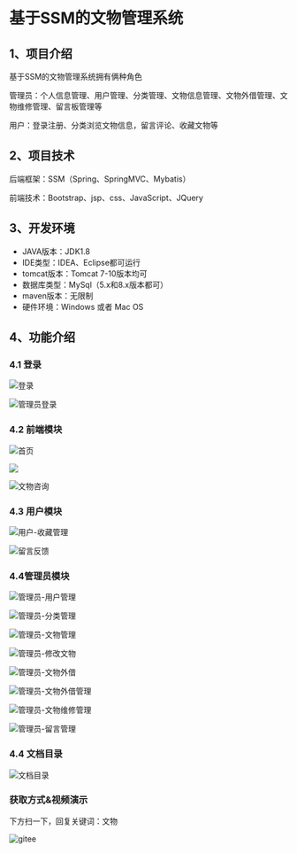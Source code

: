 # 基于SSM的文物管理系统



## 1、项目介绍

基于SSM的文物管理系统拥有俩种角色

管理员：个人信息管理、用户管理、分类管理、文物信息管理、文物外借管理、文物维修管理、留言板管理等

用户：登录注册、分类浏览文物信息，留言评论、收藏文物等


## 2、项目技术

后端框架：SSM（Spring、SpringMVC、Mybatis）

前端技术：Bootstrap、jsp、css、JavaScript、JQuery

## 3、开发环境

- JAVA版本：JDK1.8
- IDE类型：IDEA、Eclipse都可运行
- tomcat版本：Tomcat 7-10版本均可
- 数据库类型：MySql（5.x和8.x版本都可） 
- maven版本：无限制
- 硬件环境：Windows 或者 Mac OS


## 4、功能介绍

### 4.1 登录

![登录](https://project-images-1256969109.cos.ap-chongqing.myqcloud.com/Typora-Images/202208092052615.jpg)

![管理员登录](https://project-images-1256969109.cos.ap-chongqing.myqcloud.com/Typora-Images/202208092052612.jpg)

### 4.2 前端模块

![首页](https://project-images-1256969109.cos.ap-chongqing.myqcloud.com/Typora-Images/202208092052651.jpg)

![](https://project-images-1256969109.cos.ap-chongqing.myqcloud.com/Typora-Images/202208092053006.jpeg)

![文物咨询](https://project-images-1256969109.cos.ap-chongqing.myqcloud.com/Typora-Images/202208092053129.jpg)

### 4.3 用户模块

![用户-收藏管理](https://project-images-1256969109.cos.ap-chongqing.myqcloud.com/Typora-Images/202208092053101.jpg)

![留言反馈](https://project-images-1256969109.cos.ap-chongqing.myqcloud.com/Typora-Images/202208092053841.jpg)

### 4.4管理员模块

![管理员-用户管理](https://project-images-1256969109.cos.ap-chongqing.myqcloud.com/Typora-Images/202208092053748.jpg)

![管理员-分类管理](https://project-images-1256969109.cos.ap-chongqing.myqcloud.com/Typora-Images/202208092053918.jpg)

![管理员-文物管理](https://project-images-1256969109.cos.ap-chongqing.myqcloud.com/Typora-Images/202208092053412.jpg)

![管理员-修改文物](https://project-images-1256969109.cos.ap-chongqing.myqcloud.com/Typora-Images/202208092053944.jpg)

![管理员-文物外借](https://project-images-1256969109.cos.ap-chongqing.myqcloud.com/Typora-Images/202208092053161.jpg)

![管理员-文物外借管理](https://project-images-1256969109.cos.ap-chongqing.myqcloud.com/Typora-Images/202208092053820.jpg)

![管理员-文物维修管理](https://project-images-1256969109.cos.ap-chongqing.myqcloud.com/Typora-Images/202208092054985.jpg)

![管理员-留言管理](https://project-images-1256969109.cos.ap-chongqing.myqcloud.com/Typora-Images/202208092054533.jpg)

### 4.4 文档目录

![文档目录](https://project-images-1256969109.cos.ap-chongqing.myqcloud.com/Typora-Images/202208092053195.jpg)

### 获取方式&视频演示

下方扫一下，回复关键词：文物

![gitee](https://project-images-1256969109.cos.ap-chongqing.myqcloud.com/Typora-Images/202309291447341.png)
